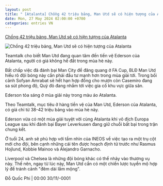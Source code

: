 ```yaml
---
layout: post
title: " [Atalanta] Chồng 42 triệu bảng, Man Utd sẽ có hiện tượng của Atalanta"
date: Mon, 27 May 2024 02:00:00 +0700
categories: entries VN
---
```

[Chồng 42 triệu bảng, Man Utd sẽ có hiện tượng của Atalanta](https://www.tinthethao.com.vn/chong-42-trieu-bang-man-utd-se-co-hien-tuong-cua-atalanta-d762721.html)

![Chồng 42 triệu bảng, Man Utd sẽ có hiện tượng của Atalanta](https://media.tinthethao.com.vn/resize/534x280/ucp/themes/images/no-photo.jpg)

Teamtalk cho biết Man Utd đang quan tâm đến tiền vệ Ederson của Atalanta, người có giá không hề đắt trong mùa hè này.

Bất chấp việc đã đánh bại Man City để đăng quang ở FA Cup, BLĐ Man Utd hiểu rõ đội bóng này cần phải đầu tư mạnh hơn trong mùa giải tới. Trong bối cảnh Sofyan Amrabat sẽ hết hạn hợp đồng cho mượn còn Casemiro đang sa sút phong độ, Quỷ đỏ đang nhắm tới việc gia cố khu vực giữa sân.

Ederson tỏa sáng ở mùa giải này trong màu áo Atalanta.

Theo Teamtalk, mục tiêu ở hàng tiền vệ của Man Utd, Ederson của Atalanta, có giá chỉ từ 38-42 triệu bảng vào mùa hè này.

Ederson vừa có một mùa giải tuyệt vời cùng Atalanta khi vô địch Europa League sau khi đánh bại Bayer Leverkusen đang giữ chuỗi bất bại trong trận chung kết.

Ở tuổi 24, anh sẽ phù hợp với tầm nhìn của INEOS về việc tạo ra một trụ cột mới cho đội, bên cạnh những cái tên được hoạch định từ trước như Rasmus Hojlund, Kobbie Mainoo và Alejandro Garnacho.

Liverpool và Chelsea là những đội bóng khác có thể nhảy vào thương vụ này. Thế nên, ngay từ lúc này, Man Utd cần có một chiến lược tuyển mộ hợp lý để tránh cảnh "đêm dài lắm mộng".

Đỗ Quốc Phi | 00:00 30/11/-0001

